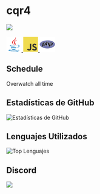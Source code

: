 # cqr4 
![](https://komarev.com/ghpvc/?username=zSlxwzy&style=for-the-badge&color=A020F0)
<p align="left"> </a> <a href="https://www.java.com" target="_blank" rel="noreferrer"> <img src="https://raw.githubusercontent.com/devicons/devicon/master/icons/java/java-original.svg" alt="java" width="40" height="40"/> </a> <a href="https://developer.mozilla.org/en-US/docs/Web/JavaScript" target="_blank" rel="noreferrer"> <img src="https://raw.githubusercontent.com/devicons/devicon/master/icons/javascript/javascript-original.svg" alt="javascript" width="40" height="40"/> </a> <a href="https://www.php.net" target="_blank" rel="noreferrer"> <img src="https://raw.githubusercontent.com/devicons/devicon/master/icons/php/php-original.svg" alt="php" width="40" height="40"/> </a> </p>

## Schedule
Overwatch all time

## Estadísticas de GitHub
![Estadísticas de GitHub](https://github-readme-stats.vercel.app/api?username=zSlxwzy&show_icons=true&title_color=ff0000&icon_color=ff0000&text_color=ffffff&bg_color=000000)

## Lenguajes Utilizados
![Top Lenguajes](https://github-readme-stats.vercel.app/api/top-langs/?username=zSlxwzy&layout=compact&title_color=ff0000&icon_color=ff0000&text_color=ffffff&bg_color=000000)

## Discord
<a href="[https://www.buymeacoffee.com/cc0d3r](https://www.instagram.com/r_fayuth/)">
  <img src="https://api.status.gg/discord/750730223921791046?width=427&theme%5Bbackground%5D%5Bprimary%5D=21043d&theme%5Bbackground%5D%5Bsecondary%5D=21043d&theme%5Btext%5D%5Bsecondary%5D=ffffff&theme%5Bseparator%5D=ffffff&border%5Bcolor%5D=e9161600&border%5Bradius%5D=10&border%5Bwidth%5D=&backgroundImage=https%3A%2F%2Fcdn.discordapp.com%2Fattachments%2F1179559489599447130%2F1181009626683150336%2FIMG_2441.jpg%3Fex%3D657f7fed%26is%3D656d0aed%26hm%3Dcbeaa4f76ad8c96aea2ec3a2d777fd095e55601ff6cf2ac0ca133a1b1334ced9%26" align="centre" />
</a>
